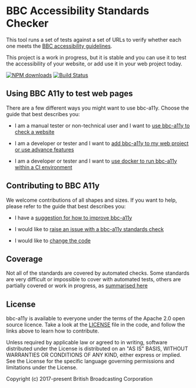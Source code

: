 # BBC Accessibility Standards Checker

This tool runs a set of tests against a set of URLs to verify whether each one
meets the [BBC accessibility
guidelines](https://www.bbc.co.uk/accessibility/forproducts/guides/mobile/).

This project is a work in progress, but it is stable and you can use it to
test the accessibility of your website, or add use it in your web project
today.

[![NPM downloads](https://img.shields.io/npm/dm/@bbc/a11y.svg?style=flat)](https://npmjs.org/package/@bbc/a11y)
[![Build Status](https://github.com/bbc/bbc-a11y/actions/workflows/test.yml/badge.svg?branch=main)](https://github.com/bbc/bbc-a11y/actions/workflows/test.yml)

## Using BBC A11y to test web pages

There are a few different ways you might want to use bbc-a11y. Choose the guide
that best describes you:

* I am a manual tester or non-technical user and I want to
  [use bbc-a11y to check a website](./guides/using/checking-a-website.md)

* I am a developer or tester and I want to
  [add bbc-a11y to my web project or use advance features](./guides/using/using-bbc-a11y-in-your-project.md)

* I am a developer or tester and I want to
  [use docker to run bbc-a11y within a CI environment](./docker/README.md)

## Contributing to BBC A11y

We welcome contributions of all shapes and sizes. If you want to help, please
refer to the guide that best describes you:

* I have a
  [suggestion for how to improve bbc-a11y](./guides/contributing/suggesting-improvements.md)

* I would like to
  [raise an issue with a bbc-a11y standards check](./guides/contributing/raising-issues-with-standards-checks.md)

* I would like to
  [change the code](./guides/contributing/code-changes.md)

## Coverage

Not all of the standards are covered by automated checks. Some standards are
very difficult or impossible to cover with automated tests, others are partially
covered or work in progress, as [summarised here](./guides/coverage.md)

## License

bbc-a11y is available to everyone under the terms of the Apache 2.0 open source
licence. Take a look at the [LICENSE](./LICENSE) file in the code, and follow the links above to learn how to contribute.

Unless required by applicable law or agreed to in writing, software
distributed under the License is distributed on an "AS IS" BASIS,
WITHOUT WARRANTIES OR CONDITIONS OF ANY KIND, either express or implied.
See the License for the specific language governing permissions and
limitations under the License.

Copyright (c) 2017-present British Broadcasting Corporation
